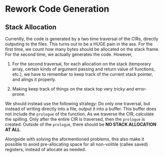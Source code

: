 # Rework Code Generation

## Stack Allocation

Currently, the code is generated by a two time traversal of the CIRs, directly outputing to the files. This turns out to be a HUGE pain in the ass.
For the first time, we count how many bytes should be allocated on the stack frame. For the second time, we actually generates the code. However,

1) For the second traversal, for each allocation on the stack (temporary array, certain kinds of argument passing and return value of functions, etc.), we have to remember to keep track of the current stack pointer, and alings it properly.

2) Making keep track of things on the stack top very tricky and error-prone.


We should instead use the following strategy: Do only one traversal, but instead of writing directly into a file, output it into a buffer. This buffer does not include the `prologue` of the function.
As we traverse the CIR, calculate the spilling. Only after the entire CIR is traversed, then the `prologue` is created. Outside of the `prologue`, there should be **NO STACK ALLOCATION AT ALL**. 

Alongside with solving the aformentioned problems, this also make it possible to avoid pre-allocating space for all non-volitile (callee saved) registers, instead of allocate as needed.
